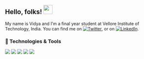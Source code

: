 
## Hello, folks! <img src="https://raw.githubusercontent.com/MartinHeinz/MartinHeinz/master/wave.gif" width="30px">
My name is Vidya and I'm a final year student at Vellore Institute of Technology, India. You can find me on  [![Twitter][1.2]][1], or on [![LinkedIn][2.2]][2].
### 🔧 Technologies & Tools
![](https://img.shields.io/badge/Code-Python-informational?style=flat&logo=python&logoColor=white&color=2bbc8a)
![](https://img.shields.io/badge/Code-C++-informational?style=flat&logo=cpp&logoColor=white&color=2bbc8a)
![](https://img.shields.io/badge/OS-Linux-informational?style=flat&logo=linux&logoColor=white&color=2bbc8a)
![](https://img.shields.io/badge/Editor-IntelliJ_IDEA-informational?style=flat&logo=intellij-idea&logoColor=white&color=2bbc8a)
![](https://img.shields.io/badge/Tools-Docker-informational?style=flat&logo=docker&logoColor=white&color=2bbc8a)
<!-- Actual text -->

<!-- Icons -->

[1.2]: http://i.imgur.com/wWzX9uB.png (twitter icon without padding)
[2.2]: https://raw.githubusercontent.com/MartinHeinz/MartinHeinz/master/linkedin-3-16.png (LinkedIn icon without padding)

<!-- Links to your social media accounts -->

[1]: https://www.linkedin.com/in/vidya-ganesh-b17b1b143/
[2]: https://twitter.com/Vidya1899


<!--
### Hi there 👋
**Vidya1899/Vidya1899** is a ✨ _special_ ✨ repository because its `README.md` (this file) appears on your GitHub profile.
[![Top Langs](https://github-readme-stats.vercel.app/api/top-langs/?username=Vidya1899&layout=compact)](https://github.com/Vidya1899/github-readme-stats)
Here are some ideas to get you started:

- 🔭 I’m currently working on ...
- 🌱 I’m currently learning ...
- 👯 I’m looking to collaborate on ...
- 🤔 I’m looking for help with ...
- 💬 Ask me about ...
- 📫 How to reach me: ...
- 😄 Pronouns: ...
- ⚡ Fun fact: ...
![Vidya's GitHub stats](https://github-readme-stats.vercel.app/api?username=Vidya1899&show_icons=true&theme=radical)
![Vidya's GitHub stats](https://github-readme-stats.vercel.app/api?username=Vidya1899&count_private=true)

-->
